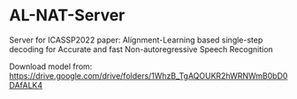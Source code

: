 # AL-NAT-Server

Server for ICASSP2022 paper: Alignment-Learning based single-step decoding for Accurate and fast Non-autoregressive Speech Recognition


Download model from: https://drive.google.com/drive/folders/1WhzB_TgAQOUKR2hWRNWmB0bD0DAfALK4
